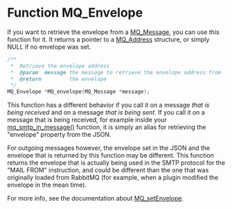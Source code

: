 # Function MQ_Envelope

If you want to retrieve the envelope from a [MQ_Message](mq_message), you can 
use this function for it. It returns a pointer to a [MQ_Address](mq_address)
structure, or simply NULL if no envelope was set.

````c
/**
 *  Retrieve the envelope address
 *  @param  message the message to retrieve the envelope address from
 *  @return         the envelope
 */
MQ_Envelope *MQ_envelope(MQ_Message *message);
````

This function has a different behavior if you call it on a message 
_that is being received_ and on a message _that is being sent_. If you call 
it on a message that is being received, for example inside your [mq_smtp_in_message()](mq_smtp_in_message) 
function, it is simply an alias for retrieving the "envelope" property 
from the JSON.

For outgoing messages however, the envelope set in the JSON and the envelope 
that is returned by this function may be different. This function returns the 
envelope that is actually being used in the SMTP protocol for the "MAIL FROM" 
instruction, and could be different than the one that was originally loaded 
from RabbitMQ (for example, when a plugin modified the envelope in the mean time).

For more info, see the documentation about [MQ_setEnvelope](mq_setenvelope).
